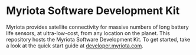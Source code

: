 # Myriota Software Development Kit

Myriota provides satellite connectivity for massive numbers of long battery life sensors, at ultra-low-cost, from any location on the planet. This repository hosts the Myriota Software Development Kit. To get started, take a look at the quick start guide at [developer.myriota.com](https://developer.myriota.com).
